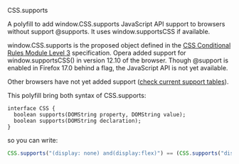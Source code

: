 CSS.supports

A polyfill to add window.CSS.supports JavaScript API support to browsers without support @supports. It uses window.supportsCSS if available.

window.CSS.supports is the proposed object defined in the [CSS Conditional Rules Module Level 3](http://www.w3.org/TR/css3-conditional/) specification. Opera added support for window.supportsCSS() in version 12.10 of the browser. Though @support is enabled in Firefox 17.0 behind a flag, the JavaScript API is not yet available.

Other browsers have not yet added support ([check current support tables](http://caniuse.com/#feat=css-featurequeries)).

This polyfill bring both syntax of CSS.supports:
```
interface CSS {
  boolean supports(DOMString property, DOMString value);
  boolean supports(DOMString declaration);
}
```
so you can write:
```javascript
CSS.supports("(display: none) and(display:flex)") == (CSS.supports("display", "none") && CSS.supports("display", "flex"))
```
